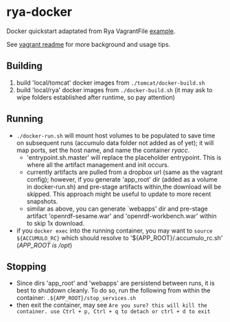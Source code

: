 # rya-docker
Docker quickstart adaptated from Rya VagrantFile [example](https://github.com/apache/incubator-rya/tree/master/extras/vagrantExample/src/main/vagrant).

See [vagrant readme](https://github.com/apache/incubator-rya/blob/master/extras/vagrantExample/src/main/vagrant/readme.md) for more background and usage tips.

## Building
1. build 'local/tomcat' docker images from `./tomcat/docker-build.sh`
2. build 'local/rya' docker images from `./docker-build.sh` (it may ask to wipe folders established after runtime, so pay attention)

## Running
* `./docker-run.sh` will mount host volumes to be populated to save time on subsequent runs (accumulo data folder not added as of yet); it will map ports, set the host name, and name the container _ryacc_.
  * 'entrypoint.sh.master' will replace the placeholder entrypoint. This is where all the artifact management and init occurs.
  * currently artifacts are pulled from a dropbox url (same as the vagrant config); however, if you generate 'app_root' dir (added as a volume in docker-run.sh) and pre-stage artifacts within,the download will be skipped. This approach might be useful to update to more recent snapshots.
  * similar as above, you can generate `webapps' dir and pre-stage artifact 'openrdf-sesame.war' and 'openrdf-workbench.war' within to skip 1x download.
* if you `docker exec` into the running container, you may want to `source ${ACCUMULO_RC}` which should resolve to '${APP_ROOT}/.accumulo_rc.sh' (_APP_ROOT is /opt_)

## Stopping
* Since dirs 'app_root' and 'webapps' are persistend between runs, it is best to shutdown cleanly. To do so, run the following from within the container: `.${APP_ROOT}/stop_services.sh`
* then exit the container, may see `Are you sure? this will kill the container. use Ctrl + p, Ctrl + q to detach or ctrl + d to exit`


